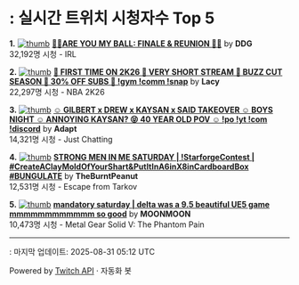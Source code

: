 # : 실시간 트위치 시청자수 Top 5

**1.** [![thumb](https://static-cdn.jtvnw.net/previews-ttv/live_user_ddg-320x180.jpg)](https://twitch.tv/DDG)
**[🏀💕ARE YOU MY BALL: FINALE & REUNION 🏀💕](https://twitch.tv/DDG)** by **DDG**<br>32,192명 시청  - IRL

**2.** [![thumb](https://static-cdn.jtvnw.net/previews-ttv/live_user_lacy-320x180.jpg)](https://twitch.tv/Lacy)
**[🏀 FIRST TIME ON 2K26 🏀 VERY SHORT STREAM 🏀 BUZZ CUT SEASON 🏀 30% OFF SUBS 🏀 !gym !comm !snap](https://twitch.tv/Lacy)** by **Lacy**<br>22,297명 시청  - NBA 2K26

**3.** [![thumb](https://static-cdn.jtvnw.net/previews-ttv/live_user_adapt-320x180.jpg)](https://twitch.tv/Adapt)
**[☺️ GILBERT x DREW x KAYSAN x SAID TAKEOVER ☺️ BOYS NIGHT ☺️  ANNOYING KAYSAN? 😝  40 YEAR OLD POV ☺️  !po !yt !com !discord](https://twitch.tv/Adapt)** by **Adapt**<br>14,321명 시청  - Just Chatting

**4.** [![thumb](https://static-cdn.jtvnw.net/previews-ttv/live_user_theburntpeanut-320x180.jpg)](https://twitch.tv/TheBurntPeanut)
**[STRONG MEN IN ME SATURDAY | !StarforgeContest | #CreateAClayMoldOfYourShart&PutItInA6inX8inCardboardBox #BUNGULATE](https://twitch.tv/TheBurntPeanut)** by **TheBurntPeanut**<br>12,531명 시청  - Escape from Tarkov

**5.** [![thumb](https://static-cdn.jtvnw.net/previews-ttv/live_user_moonmoon-320x180.jpg)](https://twitch.tv/MOONMOON)
**[mandatory saturday | delta was a 9.5 beautiful UE5 game mmmmmmmmmmmm so good](https://twitch.tv/MOONMOON)** by **MOONMOON**<br>10,473명 시청  - Metal Gear Solid V: The Phantom Pain


---
: 마지막 업데이트: 2025-08-31 05:12 UTC

Powered by [Twitch API](https://dev.twitch.tv/docs/api/reference) · 자동화 봇